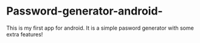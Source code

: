 # Password-generator-android-
This is my first app for android. It is a simple pasword generator with some extra features!
